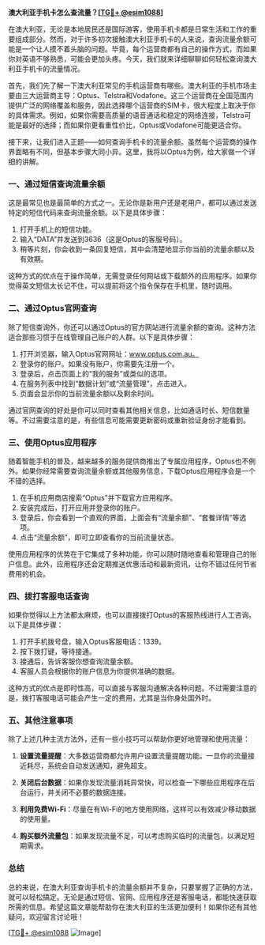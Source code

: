 **澳大利亚手机卡怎么查流量？[[TG💪+ @esim1088](https://t.me/s/esim1088)]**

在澳大利亚，无论是本地居民还是国际游客，使用手机卡都是日常生活和工作的重要组成部分。然而，对于许多初次接触澳大利亚手机卡的人来说，查询流量余额可能是一个让人摸不着头脑的问题。毕竟，每个运营商都有自己的操作方式，而如果你对英语不够熟悉，可能会更加头疼。今天，我们就来详细聊聊如何轻松查询澳大利亚手机卡的流量情况。

首先，我们先了解一下澳大利亚常见的手机运营商有哪些。澳大利亚的手机市场主要由三大运营商主导：Optus、Telstra和Vodafone。这三个运营商在全国范围内提供广泛的网络覆盖和服务，因此选择哪个运营商的SIM卡，很大程度上取决于你的具体需求。例如，如果你需要高质量的语音通话和稳定的网络连接，Telstra可能是最好的选择；而如果你更看重性价比，Optus或Vodafone可能更适合你。

接下来，让我们进入正题——如何查询手机卡的流量余额。虽然每个运营商的操作界面略有不同，但基本步骤大同小异。这里，我将以Optus为例，给大家做一个详细的讲解。

### 一、通过短信查询流量余额

这是最常见也是最简单的方式之一。无论你是新用户还是老用户，都可以通过发送特定的短信代码来查询流量余额。以下是具体步骤：

1. 打开手机上的短信功能。
2. 输入“DATA”并发送到3636（这是Optus的客服号码）。
3. 稍等片刻，你会收到一条回复短信，其中会清楚地显示你当前的流量余额以及有效期。

这种方式的优点在于操作简单，无需登录任何网站或下载额外的应用程序。如果你觉得英文短信太长记不住，可以提前将这个指令保存在手机里，随时调用。

### 二、通过Optus官网查询

除了短信查询外，你还可以通过Optus的官方网站进行流量余额的查询。这种方法适合那些习惯于在线管理自己账户的人群。以下是具体步骤：

1. 打开浏览器，输入Optus官网网址：www.optus.com.au。
2. 登录你的账户。如果没有账户，你需要先注册一个。
3. 登录后，点击页面上的“我的服务”或类似的选项。
4. 在服务列表中找到“数据计划”或“流量管理”，点击进入。
5. 页面会显示你的当前流量余额以及剩余时间。

通过官网查询的好处是你可以同时查看其他相关信息，比如通话时长、短信数量等。不过需要注意的是，有些信息可能需要更新密码或重新验证身份才能看到。

### 三、使用Optus应用程序

随着智能手机的普及，越来越多的服务提供商推出了专属应用程序，Optus也不例外。如果你经常需要查询流量余额或其他服务信息，下载Optus应用程序会是一个不错的选择。

1. 在手机应用商店搜索“Optus”并下载官方应用程序。
2. 安装完成后，打开应用并登录你的账户。
3. 登录后，你会看到一个直观的界面，上面会有“流量余额”、“套餐详情”等选项。
4. 点击“流量余额”，即可立即查看你的当前流量状态。

使用应用程序的优势在于它集成了多种功能，你可以随时随地查看和管理自己的账户信息。此外，应用程序还会定期推送优惠活动和最新资讯，让你不错过任何节省费用的机会。

### 四、拨打客服电话查询

如果你觉得以上方法都太麻烦，也可以直接拨打Optus的客服热线进行人工咨询。以下是具体步骤：

1. 打开手机拨号盘，输入Optus客服电话：1339。
2. 按下拨打键，等待接通。
3. 接通后，告诉客服你想查询流量余额。
4. 客服人员会根据你的账户信息为你提供准确的数据。

这种方式的优点是即时性高，可以直接与客服沟通解决各种问题。不过需要注意的是，拨打客服电话可能会产生一定的费用，尤其是当你身处国外时。

### 五、其他注意事项

除了上述几种主流方法外，还有一些小技巧可以帮助你更好地管理和使用流量：

1. **设置流量提醒**：大多数运营商都允许用户设置流量提醒功能。一旦你的流量接近耗尽，系统会自动发送通知，避免超支。
   
2. **关闭后台数据**：如果你发现流量消耗异常快，可以检查一下哪些应用程序在后台运行，并关闭不必要的数据连接。

3. **利用免费Wi-Fi**：尽量在有Wi-Fi的地方使用网络，这样可以有效减少移动数据的使用量。

4. **购买额外流量包**：如果发现流量不足，可以考虑购买临时的流量包，以满足短期需求。

### 总结

总的来说，在澳大利亚查询手机卡的流量余额并不复杂，只要掌握了正确的方法，就可以轻松搞定。无论是通过短信、官网、应用程序还是客服电话，都能快速获取所需的信息。希望这篇文章能帮助你在澳大利亚的生活更加便利！如果你还有其他疑问，欢迎留言讨论哦！

[[TG💪+ @esim1088](https://t.me/s/esim1088) ![Image](https://i.postimg.cc/4NQfJmqS/Snipaste-2025-05-13-00-14-12.png)]